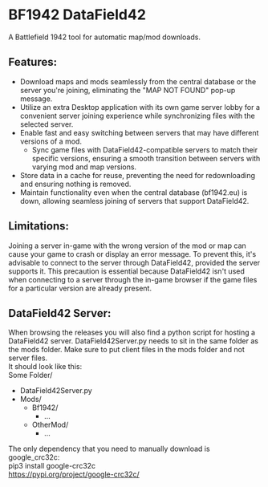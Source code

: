 # BF1942 DataField42
A Battlefield 1942 tool for automatic map/mod downloads.
## Features:
- Download maps and mods seamlessly from the central database or the server you're joining, eliminating the "MAP NOT FOUND" pop-up message.
- Utilize an extra Desktop application with its own game server lobby for a convenient server joining experience while synchronizing files with the selected server.
- Enable fast and easy switching between servers that may have different versions of a mod.
  - Sync game files with DataField42-compatible servers to match their specific versions, ensuring a smooth transition between servers with varying mod and map versions.
- Store data in a cache for reuse, preventing the need for redownloading and ensuring nothing is removed.
- Maintain functionality even when the central database (bf1942.eu) is down, allowing seamless joining of servers that support DataField42.
## Limitations:
Joining a server in-game with the wrong version of the mod or map can cause your game to crash or display an error message. To prevent this, it's advisable to connect to the server through DataField42, provided the server supports it. This precaution is essential because DataField42 isn't used when connecting to a server through the in-game browser if the game files for a particular version are already present.
## DataField42 Server:
When browsing the releases you will also find a python script for hosting a DataField42 server. DataField42Server.py needs to sit in the same folder as the mods folder. Make sure to put client files in the mods folder and not server files.\
It should look like this:\
Some Folder/
- DataField42Server.py
- Mods/
  - Bf1942/
    - ...
  - OtherMod/
    - ...

The only dependency that you need to manually download is google_crc32c:\
pip3 install google-crc32c\
https://pypi.org/project/google-crc32c/